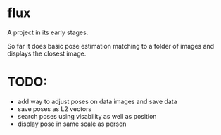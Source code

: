 # flux

A project in its early stages.

So far it does basic pose estimation matching to a folder of images and displays the closest image.

# TODO:

- add way to adjust poses on data images and save data
- save poses as L2 vectors
- search poses using visability as well as position
- display pose in same scale as person
